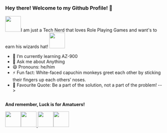 ### Hey there! Welcome to my Github Profile! 👋
<img src="https://media-exp1.licdn.com/dms/image/C560BAQFfRx4CzkmrCQ/company-logo_200_200/0/1618154335935?e=1671062400&v=beta&t=t2gaqRE9nuEQp5ChDtC1yVvyoQsvtVWoumsbl0h7zVU" width="50" />I am just a Tech Nerd that loves Role Playing Games and want's to earn his wizards hat! <img src="https://media-exp1.licdn.com/dms/image/C560BAQFfRx4CzkmrCQ/company-logo_200_200/0/1618154335935?e=1671062400&v=beta&t=t2gaqRE9nuEQp5ChDtC1yVvyoQsvtVWoumsbl0h7zVU" width="50" />

- 🌱 I’m currently learning AZ-900
- 💬 Ask me about Anything
- 😄 Pronouns: he/him
- ⚡ Fun fact: White-faced capuchin monkeys greet each other by sticking their fingers up each others’ noses.
- 🤘 Favourite Quote: Be a part of the solution, not a part of the problem!
-->
<p><img src="https://media2.giphy.com/media/3oriNPdeu2W1aelciY/giphy.gif" alt="" /></p>

<strong>And remember, Luck is for Amatuers!</strong></p>

<a href="mailto:dave.meloncelli@arkahna.io" target="_blank" rel="noopener noreferrer"><img src="https://cdn.shopify.com/s/files/1/0598/3063/2608/files/mail_480x480.png?v=1662974995" width="50" /><a href="https://github.com/Dave-Meloncelli"><img src="https://user-images.githubusercontent.com/110876707/189612435-2f0347c1-61c7-4da9-8f28-ca51da7fe378.png" width="50" /> <a href="https://www.linkedin.com/in/dave-meloncelli-39a78a1a4/"><img src="https://user-images.githubusercontent.com/110876707/189612505-d850fcc4-f5ea-456d-979a-00b7efde4a5d.png" width="50" /><a href="https://www.facebook.com/david.meloncelli/"><img src="https://www.freepnglogos.com/uploads/facebook-logo-png-3.png" width="50" />
